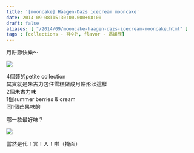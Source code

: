 ```yaml
---
title: '[mooncake] Häagen-Dazs icecream mooncake'
date: 2014-09-08T15:30:00.000+08:00
draft: false
aliases: [ "/2014/09/mooncake-haagen-dazs-icecream-mooncake.html" ]
tags : [collections - 김수현, flavor - 螞蟻族]
---
```


月餅節快樂～  

![](/images/haagendazsmooncake.jpg)

4個裝的petite collection  
其實就是朱古力包住雪糕做成月餅形狀這樣  
2個朱古力味  
1個summer berries & cream  
同1個芒果味的  
  
哪一款最好味？  

![](/images/haagendazsmooncake1.jpg)

當然是代！言！人！啦（掩面）
